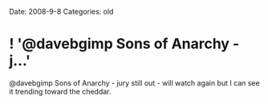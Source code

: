 Date: 2008-9-8
Categories: old

# ! '@davebgimp Sons of Anarchy - j...'

@davebgimp Sons of Anarchy - jury still out - will watch again but I can see it trending toward the cheddar.
